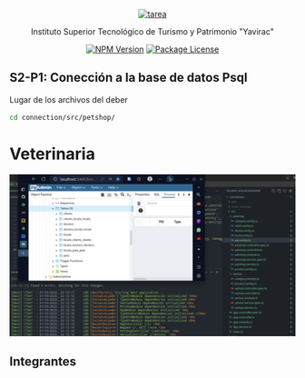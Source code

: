 <p align="center">
  <a href="https://eva.yavirac.edu.ec/" target="blank"><img src="https://yavirac.edu.ec/img/Logo%20Yavirac.png" width="200" alt="tarea" /></a>
</p>


[circleci-image]: https://th.bing.com/th/id/OIP.2l8m65UEPCUNqZNd-Vqn_QHaHa?pid=ImgDet&rs=1
[circleci-url]: https://circleci.com/gh/nestjs/nest

  <p align="center">Instituto Superior Tecnológico de Turismo y Patrimonio "Yavirac"</p>
    <p align="center">
<a href="https://www.npmjs.com/~nestjscore" target="_blank"><img src="https://img.shields.io/npm/v/@nestjs/core.svg" alt="NPM Version" /></a>
<a href="https://www.npmjs.com/~nestjscore" target="_blank"><img src="https://img.shields.io/npm/l/@nestjs/core.svg" alt="Package License" /></a>

## S2-P1: Conección a la base de datos Psql

Lugar de los archivos del deber
```bash
cd connection/src/petshop/  
```

# Veterinaria
<p align="center">
  <a href="" target="blank"><img src="https://github.com/darlinmel/AplicacionesWeb/blob/main/connection/taller2.png" width="800" alt="tarea" /></a>
</p>


## Integrantes

